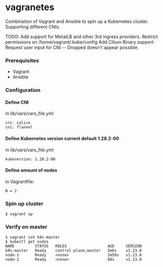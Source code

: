 # vagranetes
Combination of Vagrant and Ansible to spin up a Kubernetes cluster. Supporting different CNIs.


TODO:
Add support for MetalLB and other 3rd ingress providers.
Restrict permissions on /home/vagrant/.kube/config
Add Cilium Binary support 
Request user input for CNI -- Dropped doesn't appear possible.

### Prerequisites
- Vagrant
- Ansible

### Configuration
#### Define CNI 
in lib/vars/vars_file.yml
```
cni: calico
cni: flannel
```

#### Define Kubernetes version current default 1.28.2-00
in lib/vars/vars_file.yml
```
kubeversion: 1.28.2-00
```

#### Define amount of nodes
in Vagrantfile:
```
N = 2
```


### Spin up cluster
```
$ vagrant up
```

### Verify on master
```
$ vagrant ssh k8s-master
$ kubectl get nodes
NAME         STATUS   ROLES                  AGE     VERSION
k8s-master   Ready    control-plane,master   5m6s    v1.23.0
node-1       Ready    <none>                 2m59s   v1.23.0
node-2       Ready    <none>                 68s     v1.23.0
```
